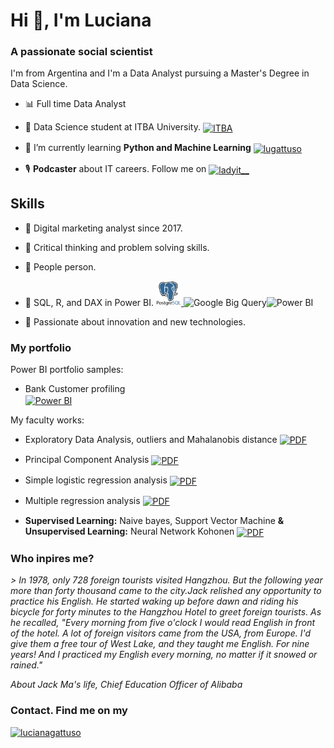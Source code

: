 <h1 align="left">Hi 👋, I'm Luciana</h1>
<h3 align="left">A passionate social scientist</h3>
I'm from Argentina and I'm a Data Analyst pursuing a Master's Degree in Data Science.

* 📊 Full time Data Analyst

* 🌱 Data Science student at ITBA University. <a href="https://www.itba.edu.ar/wp-content/uploads/2021/08/ITBA-Especializacion-en-Ciencia-de-Datos.pdf" target="blank"><img align="center" src="https://pbs.twimg.com/profile_images/719613392382779392/UgqrF492_400x400.jpg" alt="ITBA" height="30" /></a>  

* 🧩 I’m currently learning **Python and Machine Learning** <a href="https://kaggle.com/lugattuso" target="blank"><img align="center" src="https://raw.githubusercontent.com/rahuldkjain/github-profile-readme-generator/master/src/images/icons/Social/kaggle.svg" alt="lugattuso" height="40" /></a>

* 🎙️ **Podcaster** about IT careers. Follow me on <a href="https://instagram.com/ladyit__" target="blank"><img align="center" src="https://raw.githubusercontent.com/rahuldkjain/github-profile-readme-generator/master/src/images/icons/Social/instagram.svg" alt="ladyit__" height="30" width="40" /></a>

## Skills
* 🚀 Digital marketing analyst since 2017.

* 💬 Critical thinking and problem solving skills.

* 👯 People person.

* 🎯 SQL, R, and DAX in Power BI. <a href="https://www.postgresql.org" target="_blank" rel="noreferrer"> <img src="https://raw.githubusercontent.com/devicons/devicon/master/icons/postgresql/postgresql-original-wordmark.svg" alt="postgresql" width="40" height="40"/> </a><img src="https://cdn.holistics.io/landing/databases/bigquery.png" alt="Google Big Query" height="40"/></a><img src="https://sof-life.com/wp-content/uploads/2021/05/PowerBI.jpg" alt="Power BI" height="40"/> </a>

* 🤖 Passionate about innovation and new technologies. 


<h3 align="left">My portfolio</h3>

Power BI portfolio samples:

* Bank Customer profiling  
<a 
   href="https://github.com/gattulina/Dashboards-samples/blob/5a580e5ad82bcab5b331409f112e5e8963d931fa/Screen%20Shot%202022-09-03%20at%2020.04.01.png" target="blank"><img align="center" src="https://sof-life.com/wp-content/uploads/2021/05/PowerBI.jpg" alt="Power BI" height="20" /></a> 

My faculty works:

* Exploratory Data Analysis, outliers and Mahalanobis distance
<a href="https://github.com/gattulina/DataScienceMs/blob/843b8b0e3d7bf1ab827622bb1d5e4557f7a4d2ad/Exploratory%20Data%20Analysis,%20outliers%20and%20Mahalanobis%20distance.pdf" target="blank"><img align="center" src="https://upload.wikimedia.org/wikipedia/commons/thumb/8/87/PDF_file_icon.svg/833px-PDF_file_icon.svg.png" alt="PDF" height="20" /></a> 
            
* Principal Component Analysis
<a href="https://github.com/gattulina/DataScienceMs/blob/843b8b0e3d7bf1ab827622bb1d5e4557f7a4d2ad/Principal%20Component%20Analysis.pdf" target="blank"><img align="center" src="https://upload.wikimedia.org/wikipedia/commons/thumb/8/87/PDF_file_icon.svg/833px-PDF_file_icon.svg.png" alt="PDF" height="20" /></a> 
            
* Simple logistic regression analysis
<a href="https://github.com/gattulina/DataScienceMs/blob/843b8b0e3d7bf1ab827622bb1d5e4557f7a4d2ad/Simple%20logistic%20regression%20analysis.pdf" target="blank"><img align="center" src="https://upload.wikimedia.org/wikipedia/commons/thumb/8/87/PDF_file_icon.svg/833px-PDF_file_icon.svg.png" alt="PDF" height="20" /></a> 
            
* Multiple regression analysis
<a href="https://github.com/gattulina/DataScienceMs/blob/843b8b0e3d7bf1ab827622bb1d5e4557f7a4d2ad/Multiple%20regression%20analysis.pdf" target="blank"><img align="center" src="https://upload.wikimedia.org/wikipedia/commons/thumb/8/87/PDF_file_icon.svg/833px-PDF_file_icon.svg.png" alt="PDF" height="20" /></a> 
            
* <b class="term">Supervised Learning:</b> Naive bayes, Support Vector Machine <b class="term">& Unsupervised Learning:</b> Neural Network Kohonen 
<a href="https://github.com/gattulina/DataScienceMs/blob/843b8b0e3d7bf1ab827622bb1d5e4557f7a4d2ad/Supervised_Unsupervised%20Learning%20.pdf" target="blank"><img align="center" src="https://upload.wikimedia.org/wikipedia/commons/thumb/8/87/PDF_file_icon.svg/833px-PDF_file_icon.svg.png" alt="PDF" height="20" /></a>  


<P><h3 align="left">Who inpires me? </h3>
<p align="left">

<i> > In 1978, only 728 foreign tourists visited Hangzhou. But the following year more than forty thousand came to the city.Jack relished any opportunity to practice his English. He started waking up before dawn and riding his bicycle for forty minutes to the Hangzhou Hotel to greet foreign tourists. As he recalled, "Every morning from five o'clock I would read English in front of the hotel. A lot of foreign visitors came from the USA, from Europe. I'd give them a free tour of West Lake, and they taught me English. For nine years! And I practiced my English every morning, no matter if it snowed or rained."
      <P>About Jack Ma's life, Chief Education Officer of Alibaba </i>
      

<P><h3 align="left">Contact. Find me on my</h3><p align="left"><a href="https://linkedin.com/in/lucianagattuso" target="blank"><img src="https://raw.githubusercontent.com/rahuldkjain/github-profile-readme-generator/master/src/images/icons/Social/linked-in-alt.svg" alt="lucianagattuso" height="30" width="40" /></a>

</p>

